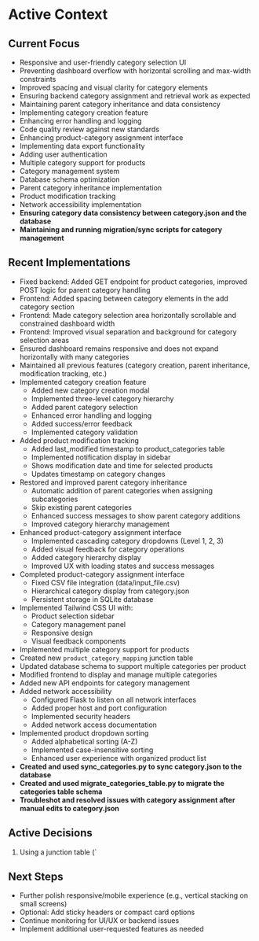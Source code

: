 # Active Context

## Current Focus

- Responsive and user-friendly category selection UI
- Preventing dashboard overflow with horizontal scrolling and max-width constraints
- Improved spacing and visual clarity for category elements
- Ensuring backend category assignment and retrieval work as expected
- Maintaining parent category inheritance and data consistency
- Implementing category creation feature
- Enhancing error handling and logging
- Code quality review against new standards
- Enhancing product-category assignment interface
- Implementing data export functionality
- Adding user authentication
- Multiple category support for products
- Category management system
- Database schema optimization
- Parent category inheritance implementation
- Product modification tracking
- Network accessibility implementation
- **Ensuring category data consistency between category.json and the database**
- **Maintaining and running migration/sync scripts for category management**

## Recent Implementations

- Fixed backend: Added GET endpoint for product categories, improved POST logic for parent category handling
- Frontend: Added spacing between category elements in the add category section
- Frontend: Made category selection area horizontally scrollable and constrained dashboard width
- Frontend: Improved visual separation and background for category selection areas
- Ensured dashboard remains responsive and does not expand horizontally with many categories
- Maintained all previous features (category creation, parent inheritance, modification tracking, etc.)
- Implemented category creation feature
  - Added new category creation modal
  - Implemented three-level category hierarchy
  - Added parent category selection
  - Enhanced error handling and logging
  - Added success/error feedback
  - Implemented category validation
- Added product modification tracking
  - Added last_modified timestamp to product_categories table
  - Implemented notification display in sidebar
  - Shows modification date and time for selected products
  - Updates timestamp on category changes
- Restored and improved parent category inheritance
  - Automatic addition of parent categories when assigning subcategories
  - Skip existing parent categories
  - Enhanced success messages to show parent category additions
  - Improved category hierarchy management
- Enhanced product-category assignment interface
  - Implemented cascading category dropdowns (Level 1, 2, 3)
  - Added visual feedback for category operations
  - Added category hierarchy display
  - Improved UX with loading states and success messages
- Completed product-category assignment interface
  - Fixed CSV file integration (data/input_file.csv)
  - Hierarchical category display from category.json
  - Persistent storage in SQLite database
- Implemented Tailwind CSS UI with:
  - Product selection sidebar
  - Category management panel
  - Responsive design
  - Visual feedback components
- Implemented multiple category support for products
- Created new `product_category_mapping` junction table
- Updated database schema to support multiple categories per product
- Modified frontend to display and manage multiple categories
- Added new API endpoints for category management
- Added network accessibility
  - Configured Flask to listen on all network interfaces
  - Added proper host and port configuration
  - Implemented security headers
  - Added network access documentation
- Implemented product dropdown sorting
  - Added alphabetical sorting (A-Z)
  - Implemented case-insensitive sorting
  - Enhanced user experience with organized product list
- **Created and used sync_categories.py to sync category.json to the database**
- **Created and used migrate_categories_table.py to migrate the categories table schema**
- **Troubleshot and resolved issues with category assignment after manual edits to category.json**

## Active Decisions

1. Using a junction table (`

## Next Steps

- Further polish responsive/mobile experience (e.g., vertical stacking on small screens)
- Optional: Add sticky headers or compact card options
- Continue monitoring for UI/UX or backend issues
- Implement additional user-requested features as needed
